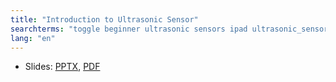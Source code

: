 ```yaml
---
title: "Introduction to Ultrasonic Sensor"
searchterms: "toggle beginner ultrasonic sensors ipad ultrasonic_sensor programming_app app tablet android introduction_to_ultrasonic_sensor"
lang: "en"
---
```

 <ul>
 <li class="ng-binding">Slides:
 <a href="ProgrammingLessons/beginner/Ultrasonic.pptx">PPTX</a>,
 <a href="ProgrammingLessons/beginner/Ultrasonic.pdf">PDF</a>
 </li>
 </ul>
